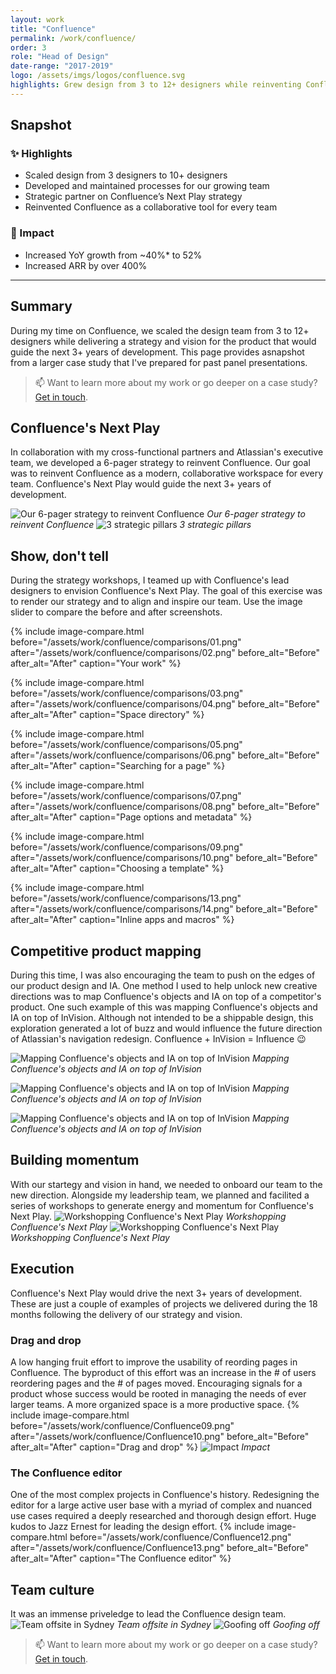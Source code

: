 ```yaml
---
layout: work
title: "Confluence"
permalink: /work/confluence/
order: 3
role: "Head of Design"
date-range: "2017-2019"
logo: /assets/imgs/logos/confluence.svg
highlights: Grew design from 3 to 12+ designers while reinventing Confluence Cloud as a modern, collaborative workspace.
---
```

## Snapshot
### ✨ Highlights
- Scaled design from 3 designers to 10+ designers
- Developed and maintained processes for our growing team
- Strategic partner on Confluence’s Next Play strategy
- Reinvented Confluence as a collaborative tool for every team

### 🎯 Impact
- Increased YoY growth from ~40%* to 52%
- Increased ARR by over 400%

---

## Summary

During my time on Confluence, we scaled the design team from 3 to 12+ designers while delivering a strategy and vision for the product that would guide the next 3+ years of development. This page provides asnapshot from a larger case study that I've prepared for past panel presentations.

> 📫 Want to learn more about my work or go deeper on a case study? <a href="https://linkedin.com/in/liamgreig">Get in touch</a>.

## Confluence's Next Play
In collaboration with my cross-functional partners and Atlassian's executive team, we developed a 6-pager strategy to reinvent Confluence. Our goal was to reinvent Confluence as a modern, collaborative workspace for every team. Confluence's Next Play would guide the next 3+ years of development.

![Our 6-pager strategy to reinvent Confluence](/assets/work/confluence/Confluence01.png)
*Our 6-pager strategy to reinvent Confluence*
![3 strategic pillars](/assets/work/confluence/Confluence02.png)
*3 strategic pillars*

## Show, don't tell
During the strategy workshops, I teamed up with Confluence's lead designers to envision Confluence's Next Play. The goal of this exercise was to render our strategy and to align and inspire our team. Use the image slider to compare the before and after screenshots.

{% include image-compare.html 
  before="/assets/work/confluence/comparisons/01.png"
  after="/assets/work/confluence/comparisons/02.png"
  before_alt="Before"
  after_alt="After"
  caption="Your work" %}

{% include image-compare.html 
  before="/assets/work/confluence/comparisons/03.png"
  after="/assets/work/confluence/comparisons/04.png"
  before_alt="Before"
  after_alt="After"
  caption="Space directory" %}

{% include image-compare.html 
  before="/assets/work/confluence/comparisons/05.png"
  after="/assets/work/confluence/comparisons/06.png"
  before_alt="Before"
  after_alt="After"
  caption="Searching for a page" %}

{% include image-compare.html 
  before="/assets/work/confluence/comparisons/07.png"
  after="/assets/work/confluence/comparisons/08.png"
  before_alt="Before"
  after_alt="After"
  caption="Page options and metadata" %}

{% include image-compare.html 
  before="/assets/work/confluence/comparisons/09.png"
  after="/assets/work/confluence/comparisons/10.png"
  before_alt="Before"
  after_alt="After"
  caption="Choosing a template" %}

{% include image-compare.html 
  before="/assets/work/confluence/comparisons/13.png"
  after="/assets/work/confluence/comparisons/14.png"
  before_alt="Before"
  after_alt="After"
  caption="Inline apps and macros" %}

## Competitive product mapping
During this time, I was also encouraging the team to push on the edges of our product design and IA. One method I used to help unlock new creative directions was to map Confluence's objects and IA on top of a competitor's product. One such example of this was mapping Confluence's objects and IA on top of InVision. Although not intended to be a shippable design, this exploration generated a lot of buzz and would influence the future direction of Atlassian's navigation redesign. Confluence + InVision = Influence 😉

![Mapping Confluence's objects and IA on top of InVision](/assets/work/confluence/influence/01.png)
*Mapping Confluence's objects and IA on top of InVision*

![Mapping Confluence's objects and IA on top of InVision](/assets/work/confluence/influence/02.png)
*Mapping Confluence's objects and IA on top of InVision*

![Mapping Confluence's objects and IA on top of InVision](/assets/work/confluence/influence/03.png)
*Mapping Confluence's objects and IA on top of InVision*

## Building momentum
With our startegy and vision in hand, we needed to onboard our team to the new direction. Alongside my leadership team, we planned and facilited a series of workshops to generate energy and momentum for Confluence's Next Play.
![Workshopping Confluence's Next Play](/assets/work/confluence/Confluence07.png)
*Workshopping Confluence's Next Play*
![Workshopping Confluence's Next Play](/assets/work/confluence/Confluence08.png)
*Workshopping Confluence's Next Play*

## Execution
Confluence's Next Play would drive the next 3+ years of development. These are just a couple of examples of projects we delivered during the 18 months following the delivery of our strategy and vision.
### Drag and drop
A low hanging fruit effort to improve the usability of reording pages in Confluence. The byproduct of this effort was an increase in the # of users reordering pages and the # of pages moved. Encouraging signals for a product whose success would be rooted in managing the needs of ever larger teams. A more organized space is a more productive space.
{% include image-compare.html 
  before="/assets/work/confluence/Confluence09.png"
  after="/assets/work/confluence/Confluence10.png"
  before_alt="Before"
  after_alt="After"
  caption="Drag and drop" %}
![Impact](/assets/work/confluence/Confluence11.png)
*Impact*    
### The Confluence editor
One of the most complex projects in Confluence's history. Redesigning the editor for a large active user base with a myriad of complex and nuanced use cases required a deeply researched and thorough design effort. Huge kudos to Jazz Ernest for leading the design effort.
{% include image-compare.html 
  before="/assets/work/confluence/Confluence12.png"
  after="/assets/work/confluence/Confluence13.png"
  before_alt="Before"
  after_alt="After"
  caption="The Confluence editor" %}

## Team culture
It was an immense priveledge to lead the Confluence design team.
![Team offsite in Sydney](/assets/work/confluence/Confluence14.png)
*Team offsite in Sydney*
![Goofing off](/assets/work/confluence/Confluence15.png)
*Goofing off*

> 📫 Want to learn more about my work or go deeper on a case study? <a href="https://linkedin.com/in/liamgreig">Get in touch</a>.